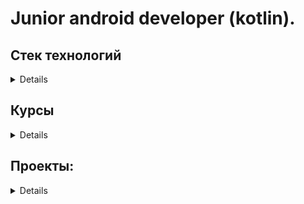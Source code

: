 # Junior android developer (kotlin). 

## Стек технологий 
<details> 
   
   + Kotlin
   
   + Android SDK
   
   + Retrofit
   
   + jetpack libs
   
   + Jetpack Compose (использовал, сейчас изучение отложено)
   
   + ViewBinding
   
   + Kotlin Coroutines
   
   + MVVM
   
   + ClearArchitecture
   
   + DI (Hilt)
   
   + ROOM.
  
</details>

## Курсы
<details>

[Developing Android Apps with Kotlin](https://classroom.udacity.com/courses/ud9012)

</details>

## Проекты:
<details>

+ [Тестовое задание для AppCODE прошлого года](https://github.com/zdezak/Coder). (07.04.2022)
            <details>
               
               +Описание: Приложение с информацией о пользователях. Тестовое задание для AppCODE прошлого года.
  
               +Стек: Retrofit, Hilt(ветка rewrite), Jetpack Compose, MVVM, clearArchitecture(ветка rewrite)

            </details>
  
+ [Тестовое задание по работе с LastFM (Compose)](https://github.com/zdezak/getInfoAboutAlbums). [(Fragment)](https://github.com/zdezak/getArtist). (23.12.2021)
            <details>

               +Описание: Приложение реализует поиск, возвращает список групп и музыкантов. По клику на имя музыканта или группы, выводит обложки альбомов.

               +Стек: Retrofit, Moshi, RecyclerView, Fragment, Jetpack Compose (Отдельный репозиторий), MVVM.

            </details>

+ [getmeaxolotl](https://github.com/zdezak/getmeaxolotl). (24.08.2021)
            <details>

               +Описание: Приложение получает данные с API и выводит на экран. По кнопке отправляется новый запрос.

               +Стек: Retrofit, Moshi, Activity, MVVM.

            </details>

+ [Notes](https://github.com/zdezak/Notes). (08.08.2021)
            <details>

               +Простое приложение для заметок. Отображение, добавление, редактирование, удаление.Построено на взаимодействии фрагментов. Одно activity.

               +Стек: Retrofit, Room, DataBinding, RecyclerView, Safe-arg, Jetpack navigation, MVVM, kotlin coroutines,lifecycler lib,

            </details>

</details>
